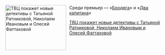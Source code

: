 <!--2025-04-13 11:45:25-->
<div class="yb">
  <div class="rss kino_kino"><a href="https://www.kino-teatr.ru/kino/news/y2025/4-13/37407/" title="ТВЦ покажет новые детективы с Татьяной Ратниковой, Николаем Ивановым и Олесей Фаттаховой"><img src="https://www.kino-teatr.ru/news/7/0/37407/poster.jpg" width="196" height="147" align="left" hspace="5" style="margin: 0px 10px 0px 5px" alt="ТВЦ покажет новые детективы с Татьяной Ратниковой, Николаем Ивановым и Олесей Фаттаховой"/></a>Среди премьер — «<a href=https://www.kino-teatr.ru/kino/movie/ros/186963/annot/ target=_blank>Бродяга</a>» и «<a href=https://www.kino-teatr.ru/kino/movie/ros/189230/annot/ target=_blank>Два капитана</a>» <p class="titl"><a href="https://www.kino-teatr.ru/kino/news/y2025/4-13/37407/">ТВЦ покажет новые детективы с Татьяной Ратниковой, Николаем Ивановым и Олесей Фаттаховой</a></p></div>
</div>
